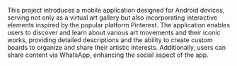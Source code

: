 This project introduces a mobile application designed for Android devices, serving not only as a virtual art gallery but also incorporating interactive elements inspired by the popular platform Pinterest. The application enables users to discover and learn about various art movements and their iconic works, providing detailed descriptions and the ability to create custom boards to organize and share their artistic interests. Additionally, users can share content via WhatsApp, enhancing the social aspect of the app.

